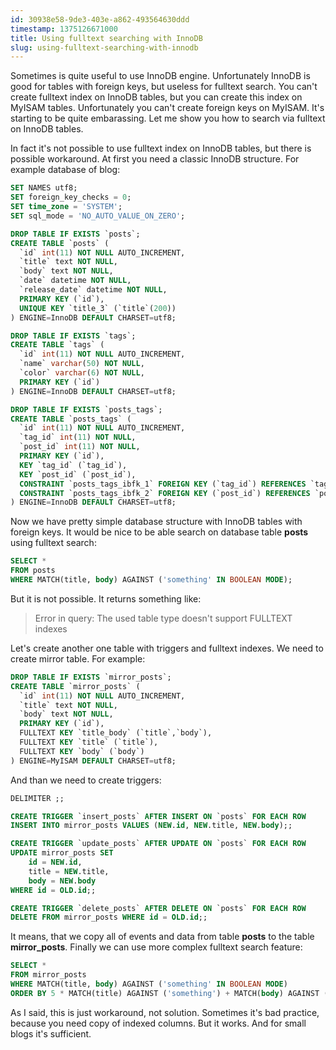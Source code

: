 ```yaml
---
id: 30938e58-9de3-403e-a862-493564630ddd
timestamp: 1375126671000
title: Using fulltext searching with InnoDB
slug: using-fulltext-searching-with-innodb
---
```

Sometimes is quite useful to use InnoDB engine. 
Unfortunately InnoDB is good for tables with foreign keys, but useless for fulltext search. 
You can't create fulltext index on InnoDB tables, but you can create this index on MyISAM tables. 
Unfortunately you can't create foreign keys on MyISAM. It's starting to be quite embarassing. 
Let me show you how to search via fulltext on InnoDB tables.

In fact it's not possible to use fulltext index on InnoDB tables, 
but there is possible workaround. At first you need a classic InnoDB structure. 
For example database of  blog:

```sql
SET NAMES utf8;
SET foreign_key_checks = 0;
SET time_zone = 'SYSTEM';
SET sql_mode = 'NO_AUTO_VALUE_ON_ZERO';

DROP TABLE IF EXISTS `posts`;
CREATE TABLE `posts` (
  `id` int(11) NOT NULL AUTO_INCREMENT,
  `title` text NOT NULL,
  `body` text NOT NULL,
  `date` datetime NOT NULL,
  `release_date` datetime NOT NULL,
  PRIMARY KEY (`id`),
  UNIQUE KEY `title_3` (`title`(200))
) ENGINE=InnoDB DEFAULT CHARSET=utf8;

DROP TABLE IF EXISTS `tags`;
CREATE TABLE `tags` (
  `id` int(11) NOT NULL AUTO_INCREMENT,
  `name` varchar(50) NOT NULL,
  `color` varchar(6) NOT NULL,
  PRIMARY KEY (`id`)
) ENGINE=InnoDB DEFAULT CHARSET=utf8;

DROP TABLE IF EXISTS `posts_tags`;
CREATE TABLE `posts_tags` (
  `id` int(11) NOT NULL AUTO_INCREMENT,
  `tag_id` int(11) NOT NULL,
  `post_id` int(11) NOT NULL,
  PRIMARY KEY (`id`),
  KEY `tag_id` (`tag_id`),
  KEY `post_id` (`post_id`),
  CONSTRAINT `posts_tags_ibfk_1` FOREIGN KEY (`tag_id`) REFERENCES `tags` (`id`),
  CONSTRAINT `posts_tags_ibfk_2` FOREIGN KEY (`post_id`) REFERENCES `posts` (`id`)
) ENGINE=InnoDB DEFAULT CHARSET=utf8;
```

Now we have pretty simple database structure with InnoDB tables with foreign keys. 
It would be nice to be able search on database table **posts** using fulltext search:

```sql
SELECT *
FROM posts
WHERE MATCH(title, body) AGAINST ('something' IN BOOLEAN MODE);
```

But it is not possible. It returns something like:
>   Error in query: The used table type doesn't support FULLTEXT indexes

Let's create another one table with triggers and fulltext indexes. 
We need to create mirror table. For example:

```sql
DROP TABLE IF EXISTS `mirror_posts`;
CREATE TABLE `mirror_posts` (
  `id` int(11) NOT NULL AUTO_INCREMENT,
  `title` text NOT NULL,
  `body` text NOT NULL,
  PRIMARY KEY (`id`),
  FULLTEXT KEY `title_body` (`title`,`body`),
  FULLTEXT KEY `title` (`title`),
  FULLTEXT KEY `body` (`body`)
) ENGINE=MyISAM DEFAULT CHARSET=utf8;
```

And than we need to create triggers:

```sql
DELIMITER ;;

CREATE TRIGGER `insert_posts` AFTER INSERT ON `posts` FOR EACH ROW
INSERT INTO mirror_posts VALUES (NEW.id, NEW.title, NEW.body);;

CREATE TRIGGER `update_posts` AFTER UPDATE ON `posts` FOR EACH ROW
UPDATE mirror_posts SET
    id = NEW.id,
    title = NEW.title,
    body = NEW.body
WHERE id = OLD.id;;

CREATE TRIGGER `delete_posts` AFTER DELETE ON `posts` FOR EACH ROW
DELETE FROM mirror_posts WHERE id = OLD.id;;
```

It means, that we copy all of events and data from table **posts** to the table **mirror_posts**.
Finally we can use more complex fulltext search feature:

```sql
SELECT *
FROM mirror_posts
WHERE MATCH(title, body) AGAINST ('something' IN BOOLEAN MODE)
ORDER BY 5 * MATCH(title) AGAINST ('something') + MATCH(body) AGAINST ('something') DESC;
```

As I said, this is just workaround, not solution. 
Sometimes it's bad practice, because you need copy of indexed columns. 
But it works. And for small blogs it's sufficient.